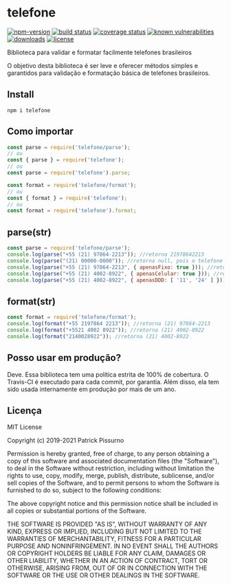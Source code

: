 # telefone
[![npm-version](https://img.shields.io/npm/v/telefone.svg)](https://www.npmjs.com/package/telefone)
[![build status](https://travis-ci.org/patrickpissurno/node-telefone.svg?branch=master)](https://travis-ci.org/patrickpissurno/node-telefone)
[![coverage status](https://coveralls.io/repos/github/patrickpissurno/node-telefone/badge.svg?branch=master)](https://coveralls.io/github/patrickpissurno/node-telefone?branch=master)
[![known vulnerabilities](https://snyk.io/test/github/patrickpissurno/node-telefone/badge.svg)](https://snyk.io/test/github/patrickpissurno/node-telefone)
[![downloads](https://img.shields.io/npm/dt/telefone.svg)](http://npm-stats.com/~packages/telefone)
[![license](https://img.shields.io/github/license/patrickpissurno/node-telefone.svg?maxAge=1800)](https://github.com/patrickpissurno/node-telefone/blob/master/LICENSE)

Biblioteca para validar e formatar facilmente telefones brasileiros

O objetivo desta biblioteca é ser leve e oferecer métodos simples e garantidos para validação e formatação básica de telefones brasileiros. 

## Install

```
npm i telefone
```

## Como importar

```js
const parse = require('telefone/parse');
// ou
const { parse } = require('telefone');
// ou
const parse = require('telefone').parse;

const format = require('telefone/format');
// ou
const { format } = require('telefone');
// ou
const format = require('telefone').format;
```

## parse(str)

```js
const parse = require('telefone/parse');
console.log(parse("+55 (21) 97864-2213")); //retorna 21978642213
console.log(parse("(21) 00000-0000")); //retorna null, pois o telefone é inválido
console.log(parse("+55 (21) 97864-2213", { apenasFixo: true })); //retorna null, pois o telefone não é fixo
console.log(parse("+55 (21) 4002-8922", { apenasCelular: true })); //retorna null, pois o telefone não é celular
console.log(parse("+55 (21) 4002-8922", { apenasDDD: [ '11', '24' ] })); //retorna null, pois o telefone não é de um dos DDDs informados
```

## format(str)

```js
const format = require('telefone/format');
console.log(format("+55 2197864 2213")); //retorna (21) 97864-2213
console.log(format("+5521 4002 8922")); //retorna (21) 4002-8922
console.log(format("2140028922")); //retorna (21) 4002-8922
```

## Posso usar em produção?
Deve. Essa biblioteca tem uma política estrita de 100% de cobertura. O Travis-CI é executado para cada commit, por garantia. Além disso, ela tem sido usada internamente em produção por mais de um ano.

## Licença

MIT License

Copyright (c) 2019-2021 Patrick Pissurno

Permission is hereby granted, free of charge, to any person obtaining a copy
of this software and associated documentation files (the "Software"), to deal
in the Software without restriction, including without limitation the rights
to use, copy, modify, merge, publish, distribute, sublicense, and/or sell
copies of the Software, and to permit persons to whom the Software is
furnished to do so, subject to the following conditions:

The above copyright notice and this permission notice shall be included in all
copies or substantial portions of the Software.

THE SOFTWARE IS PROVIDED "AS IS", WITHOUT WARRANTY OF ANY KIND, EXPRESS OR
IMPLIED, INCLUDING BUT NOT LIMITED TO THE WARRANTIES OF MERCHANTABILITY,
FITNESS FOR A PARTICULAR PURPOSE AND NONINFRINGEMENT. IN NO EVENT SHALL THE
AUTHORS OR COPYRIGHT HOLDERS BE LIABLE FOR ANY CLAIM, DAMAGES OR OTHER
LIABILITY, WHETHER IN AN ACTION OF CONTRACT, TORT OR OTHERWISE, ARISING FROM,
OUT OF OR IN CONNECTION WITH THE SOFTWARE OR THE USE OR OTHER DEALINGS IN THE
SOFTWARE.
